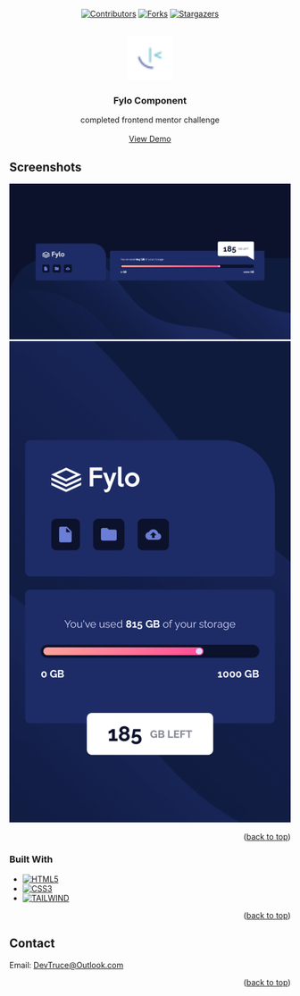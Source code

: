 <a id="readme-top"></a>

<div align="center">

[![Contributors][contributors-icon]][contributors-link]
[![Forks][forks-icon]][forks-link]
[![Stargazers][stars-icon]][stars-link]

</div>

<!-- PROJECT LOGO -->
<br />
<div align="center">
  <a href="https://github.com/DevTruce/fylo-component">
    <img src="src/images/favicon-32x32.png" alt="Logo" width="80" height="80">
  </a>

<h3 align="center">Fylo Component</h3>

  <p align="center">
    completed frontend mentor challenge
    <br />
    <br />
    <a href="https://devtruce.github.io/fylo-component/" target="_blank">View Demo</a>
  </p>
</div>

<!-- ABOUT THE PROJECT -->

## Screenshots

[![Fylo Component Desktop Screen Shot][product-screenshot]](product-link)
[![Fylo Component Mobile Screen Shot][product-screenshot2]](product-link)

<p align="right">(<a href="#readme-top">back to top</a>)</p>

### Built With

- [![HTML5][html5-icon]][html5-link]
- [![CSS3][css3-icon]][css3-link]
- [![TAILWIND][tailwind-icon]][tailwind-link]

<p align="right">(<a href="#readme-top">back to top</a>)</p>

<!-- CONTACT -->

## Contact

Email: [DevTruce@Outlook.com]()

<p align="right">(<a href="#readme-top">back to top</a>)</p>

<!-- #### MARKDOWN LINKS & IMAGES #### -->

<!-- ## GitHub ##-->
<!-- links -->

[contributors-link]: https://github.com/DevTruce/fylo-component/graphs/contributors
[forks-link]: https://github.com/DevTruce/fylo-component/network/members
[stars-link]: https://github.com/DevTruce/fylo-component/stargazers

<!-- icons -->

[contributors-icon]: https://img.shields.io/github/contributors/DevTruce/fylo-component.svg?style=for-the-badge
[forks-icon]: https://img.shields.io/github/forks/DevTruce/fylo-component.svg?style=for-the-badge
[stars-icon]: https://img.shields.io/github/stars/DevTruce/fylo-component.svg?style=for-the-badge

<!-- ## Project ## -->

[product-screenshot]: src/images/desktop.png
[product-screenshot2]: src/images/mobile.jpeg
[product-link]: https://devtruce.github.io/fylo-component/

<!-- ## Tech & Tools ## -->
<!-- links -->

[html5-link]: https://html-icon/
[css3-link]: https://css3-icon/
[tailwind-link]: https://tailwindcss.com/

<!-- icons -->

[html5-icon]: https://img.shields.io/badge/HTML5-orange?style=for-the-badge&logo=html5&logoColor=white
[css3-icon]: https://img.shields.io/badge/CSS3-blue?style=for-the-badge&logo=CSS3&logoColor=white
[tailwind-icon]: https://img.shields.io/badge/tailwind-3B82F6?style=for-the-badge&logo=tailwindcss&logoColor=white
